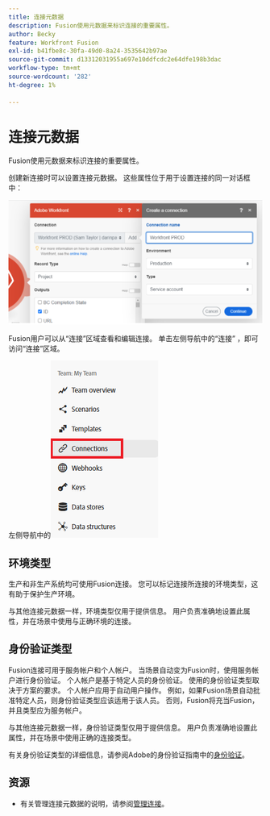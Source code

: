 ```yaml
---
title: 连接元数据
description: Fusion使用元数据来标识连接的重要属性。
author: Becky
feature: Workfront Fusion
exl-id: b41fbe8c-30fa-49d0-8a24-3535642b97ae
source-git-commit: d13312031955a697e10ddfcdc2e64dfe198b3dac
workflow-type: tm+mt
source-wordcount: '282'
ht-degree: 1%

---
```


# 连接元数据

Fusion使用元数据来标识连接的重要属性。

创建新连接时可以设置连接元数据。 这些属性位于用于设置连接的同一对话框中：

![连接元数据](assets/connection-metadata-setup.png)

Fusion用户可以从“连接”区域查看和编辑连接。 单击左侧导航中的“连接” ，即可访问“连接”区域。

左侧导航中的![连接区域](assets/connections-in-left-nav.png)

<!--![Connection metadata in Connections area](assets/connections-area-metadata.png)-->

## 环境类型

生产和非生产系统均可使用Fusion连接。 您可以标记连接所连接的环境类型，这有助于保护生产环境。

与其他连接元数据一样，环境类型仅用于提供信息。 用户负责准确地设置此属性，并在场景中使用与正确环境的连接。

## 身份验证类型

Fusion连接可用于服务帐户和个人帐户。 当场景自动变为Fusion时，使用服务帐户进行身份验证。 个人帐户是基于特定人员的身份验证。 使用的身份验证类型取决于方案的要求。 个人帐户应用于自动用户操作。 例如，如果Fusion场景自动批准特定人员，则身份验证类型应该适用于该人员。 否则，Fusion将充当Fusion，并且类型应为服务帐户。

与其他连接元数据一样，身份验证类型仅用于提供信息。 用户负责准确地设置此属性，并在场景中使用正确的连接类型。

有关身份验证类型的详细信息，请参阅Adobe的身份验证指南中的[身份验证](https://developer.adobe.com/developer-console/docs/guides/authentication/)。

## 资源

* 有关管理连接元数据的说明，请参阅[管理连接](/help/workfront-fusion/create-scenarios/connect-to-apps/manage-connections.md)。
